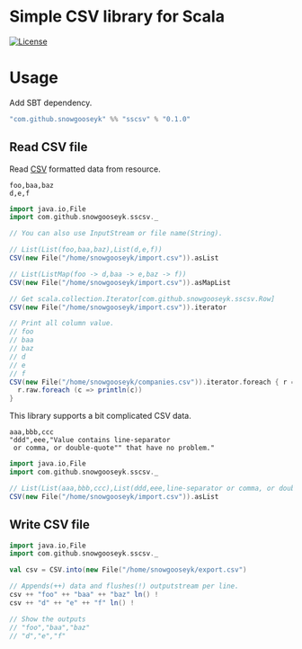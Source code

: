 Simple CSV library for Scala
===============================================

[![License](http://img.shields.io/:license-mit-blue.svg)](http://doge.mit-license.org)

# Usage

Add SBT dependency.

```scala
"com.github.snowgooseyk" %% "sscsv" % "0.1.0"
```

## Read CSV file

Read [CSV](https://tools.ietf.org/html/rfc4180) formatted data from resource.

```
foo,baa,baz
d,e,f
```

```scala
import java.io,File
import com.github.snowgooseyk.sscsv._

// You can also use InputStream or file name(String).

// List(List(foo,baa,baz),List(d,e,f))
CSV(new File("/home/snowgooseyk/import.csv")).asList

// List(ListMap(foo -> d,baa -> e,baz -> f))
CSV(new File("/home/snowgooseyk/import.csv")).asMapList

// Get scala.collection.Iterator[com.github.snowgooseyk.sscsv.Row] 
CSV(new File("/home/snowgooseyk/import.csv")).iterator

// Print all column value.
// foo 
// baa 
// baz 
// d 
// e 
// f 
CSV(new File("/home/snowgooseyk/companies.csv")).iterator.foreach { r =>
  r.raw.foreach (c => println(c))
}
```

This library supports a bit complicated CSV data.

```
aaa,bbb,ccc
"ddd",eee,"Value contains line-separator
 or comma, or double-quote"" that have no problem."
```

```scala
import java.io,File
import com.github.snowgooseyk.sscsv._

// List(List(aaa,bbb,ccc),List(ddd,eee,line-separator or comma, or double-quote" that have no problem.))
CSV(new File("/home/snowgooseyk/import.csv")).asList
```

## Write CSV file

```scala
import java.io,File
import com.github.snowgooseyk.sscsv._

val csv = CSV.into(new File("/home/snowgooseyk/export.csv")

// Appends(++) data and flushes(!) outputstream per line.
csv ++ "foo" ++ "baa" ++ "baz" ln() !
csv ++ "d" ++ "e" ++ "f" ln() !

// Show the outputs
// "foo","baa","baz"
// "d","e","f"
```
